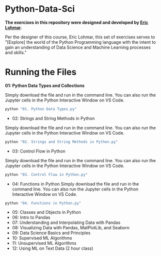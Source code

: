 # Python-Data-Sci
**The exercises in this repository were designed and developed by [Eric Lohmar](https://github.com/EEdLoh).**

Per the designer of this course, Eric Lohmar, this set of exercises serves to "[Explore] the world of the Python Programming language with the intent to gain an understanding of Data Science and Machine Learning processes and skills."

# Running the Files
**01: Python Data Types and Collections**

Simply download the file and run in the command line. You can also run the Jupyter cells in the Python Interactive Window on VS Code.
```bash
python "01. Python Data Types.py"
```
* 02: Strings and String Methods in Python

Simply download the file and run in the command line. You can also run the Jupyter cells in the Python Interactive Window on VS Code.
```bash
python "02. Strings and String Methods in Python.py"
```
* 03: Control Flow in Python

Simply download the file and run in the command line. You can also run the Jupyter cells in the Python Interactive Window on VS Code.
```bash
python "03. Control Flow in Python.py"
```
* 04: Functions in Python
Simply download the file and run in the command line. You can also run the Jupyter cells in the Python Interactive Window on VS Code.
```bash
python "04. Functions in Python.py"
```
* 05: Classes and Objects in Python
* 06: Intro to Pandas
* 07: Understanding and Interpolating Data with Pandas
* 08: Visualizing Data with Pandas, MatPlotLib, and Seaborn
* 09: Data Science Basics and Principles
* 10: Supervised ML Algorithms
* 11: Unsupervised ML Algorithms
* 12: Using ML on Text Data (2 hour class)
